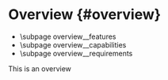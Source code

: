 Overview {#overview}
========

- \subpage overview__features 
- \subpage overview__capabilities 
- \subpage overview__requirements 

This is an overview
